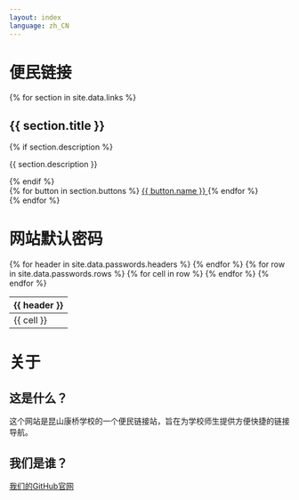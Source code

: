 ```yaml
---
layout: index
language: zh_CN
---
```


# 便民链接

{% for section in site.data.links %}
## {{ section.title }}
{% if section.description %}
<p>{{ section.description }}</p>
{% endif %}
<div class="button-grid">
{% for button in section.buttons %}
<a href="{{ button.url }}" class="button-link" target="_blank" rel="noopener noreferrer">
  <i class="{{ button.icon }}"></i>
  <span>{{ button.name }}</span>
</a>
{% endfor %}
</div>
{% endfor %}

# 网站默认密码

<table>
  <thead>
    <tr>
      {% for header in site.data.passwords.headers %}
      <th>{{ header }}</th>
      {% endfor %}
    </tr>
  </thead>
  <tbody>
    {% for row in site.data.passwords.rows %}
    <tr>
      {% for cell in row %}
      <td>{{ cell }}</td>
      {% endfor %}
    </tr>
    {% endfor %}
  </tbody>
</table>

# 关于

## 这是什么？

这个网站是昆山康桥学校的一个便民链接站，旨在为学校师生提供方便快捷的链接导航。

## 我们是谁？

[我们的GitHub官网](https://www.github.com/KCISEastCampus)

<!-- 
网站维护：
- EricStoneChina [查看他的GitHub主页](https://github.com/EricStoneChina)

网站协作记录：
[点击查询](https://github.com/KCISEastCampus/Pages/commits/main/)

你也可以试着[反馈](mailto:EricStone2009@163.com)一些问题，我们会尽快回复。

校徽版权归昆山康桥学校所有，并授权昆山康桥学校使用OxfordAQA授权中心Logo。除另外声明外，其余内容版权均归本组织所有。
-->
<!-- [![Hits](https://hits.seeyoufarm.com/api/count/incr/badge.svg?url=https%3A%2F%2Fkcisec.site&count_bg=%2379C83D&title_bg=%23555555&icon=&icon_color=%23E7E7E7&title=%E7%BD%91%E7%AB%99%E8%AE%BF%E9%97%AE%E8%80%85%28%E4%BB%8A%E6%97%A5%2F%E6%80%BB%E5%85%B1%29&edge_flat=false)](javascript:void(0)) -->
